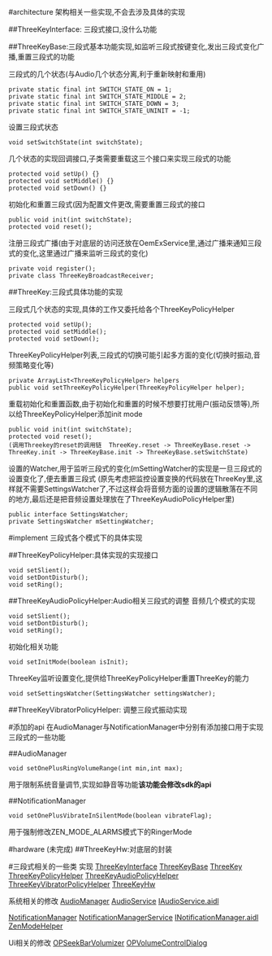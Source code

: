 #architecture
架构相关一些实现,不会去涉及具体的实现

##ThreeKeyInterface: 三段式接口,没什么功能

##ThreeKeyBase:三段式基本功能实现,如监听三段式按键变化,发出三段式变化广播,重置三段式的功能

三段式的几个状态(与Audio几个状态分离,利于重新映射和重用)

    private static final int SWITCH_STATE_ON = 1;
    private static final int SWITCH_STATE_MIDDLE = 2;
    private static final int SWITCH_STATE_DOWN = 3;
    private static final int SWITCH_STATE_UNINIT = -1;

设置三段式状态

    void setSwitchState(int switchState);

几个状态的实现回调接口,子类需要重载这三个接口来实现三段式的功能

    protected void setUp() {}
    protected void setMiddle() {}
    protected void setDown() {}

初始化和重置三段式(因为配置文件更改,需要重置三段式的接口

    public void init(int switchState);
    protected void reset();

注册三段式广播(由于对底层的访问还放在OemExService里,通过广播来通知三段式的变化,这里通过广播来监听三段式的变化)

    private void register();
    private class ThreeKeyBroadcastReceiver;


##ThreeKey:三段式具体功能的实现

三段式几个状态的实现,具体的工作又委托给各个ThreeKeyPolicyHelper

    protected void setUp();
    protected void setMiddle();
    protected void setDown();

ThreeKeyPolicyHelper列表,三段式的切换可能引起多方面的变化(切换时振动,音频策略变化等)

    private ArrayList<ThreeKeyPolicyHelper> helpers
    public void setThreeKeyPolicyHelper(ThreeKeyPolicyHelper helper);

重载初始化和重置函数,由于初始化和重置的时候不想要打扰用户(振动反馈等),所以给ThreeKeyPolicyHelper添加init mode

    public void init(int switchState);
    protected void reset();
    (调用Threekey的reset的调用链  ThreeKey.reset -> ThreeKeyBase.reset -> ThreeKey.init -> ThreeKeyBase.init -> ThreeKeyBase.setSwitchState)

设置的Watcher,用于监听三段式的变化(mSettingWatcher的实现是一旦三段式的设置变化了,便去重置三段式
(原先考虑把监控设置变换的代码放在ThreeKey里,这样就不需要SettingsWatcher了,不过这样会将音频方面的设置的逻辑散落在不同的地方,最后还是把音频设置处理放在了ThreeKeyAudioPolicyHelper里)

    public interface SettingsWatcher;
    private SettingsWatcher mSettingWatcher;

#implement
三段式各个模式下的具体实现

##ThreeKeyPolicyHelper:具体实现的实现接口

    void setSlient();
    void setDontDisturb();
    void setRing();

##ThreeKeyAudioPolicyHelper:Audio相关三段式的调整
音频几个模式的实现

    void setSlient();
    void setDontDisturb();
    void setRing();

初始化相关功能

    void setInitMode(boolean isInit);

ThreeKey监听设置变化,提供给ThreeKeyPolicyHelper重置ThreeKey的能力

    void setSettingsWatcher(SettingsWatcher settingsWatcher);

##ThreeKeyVibratorPolicyHelper: 调整三段式振动实现


#添加的api
在AudioManager与NotificationManager中分别有添加接口用于实现三段式的一些功能

##AudioManager

    void setOnePlusRingVolumeRange(int min,int max);

用于限制系统音量调节,实现如静音等功能**该功能会修改sdk的api**

##NotificationManager

    void setOnePlusVibrateInSilentMode(boolean vibrateFlag);

用于强制修改ZEN\_MODE\_ALARMS模式下的RingerMode

#hardware (未完成)
##ThreeKeyHw:对底层的封装


#三段式相关的一些类
实现
[ThreeKeyInterface](vendor/oneplus/framework/base/services/core/java/com/oneplus/threekey/ThreeKeyInterface.java)
[ThreeKeyBase](vendor/oneplus/framework/base/services/core/java/com/oneplus/threekey/ThreeKeyBase.java)
[ThreeKey](vendor/oneplus/framework/base/services/core/java/com/oneplus/threekey/ThreeKey.java)
[ThreeKeyPolicyHelper](vendor/oneplus/framework/base/services/core/java/com/oneplus/threekey/ThreeKeyPolicyHelper.java)
[ThreeKeyAudioPolicyHelper](vendor/oneplus/framework/base/services/core/java/com/oneplus/threekey/ThreeKeyAudioPolicyHelper.java)
[ThreeKeyVibratorPolicyHelper](vendor/oneplus/framework/base/services/core/java/com/oneplus/threekey/ThreeKeyVibratorPolicyHelper.java)
[ThreeKeyHw](vendor/oneplus/framework/base/services/core/java/com/oneplus/threekey/ThreeKeyHw.java)

系统相关的修改
[AudioManager](frameworks/base/media/java/android/media/AudioManager.java)
[AudioService](frameworks/base/services/core/java/com/android/server/audio/AudioService.java)
[IAudioService.aidl](frameworks/base/media/java/android/media/IAudioService.aidl)

[NotificationManager](frameworks/base/core/java/android/app/NotificationManager.java)
[NotificationManagerService](frameworks/base/services/core/java/com/android/server/notification/NotificationManagerService.java)
[INotificationManager.aidl](frameworks/base/core/java/android/app/INotificationManager.aidl)
[ZenModeHelper](frameworks/base/services/core/java/com/android/server/notification/ZenModeHelper.java)

Ui相关的修改
[OPSeekBarVolumizer](hydrogen/packages/apps/OPSettings/src/com/oneplus/settings/notification/OPSeekBarVolumizer.java)
[OPVolumeControlDialog](hydrogen/packages/apps/OPSystemUI/src/com/android/systemui/volume/OPVolumeControlDialog.java)
